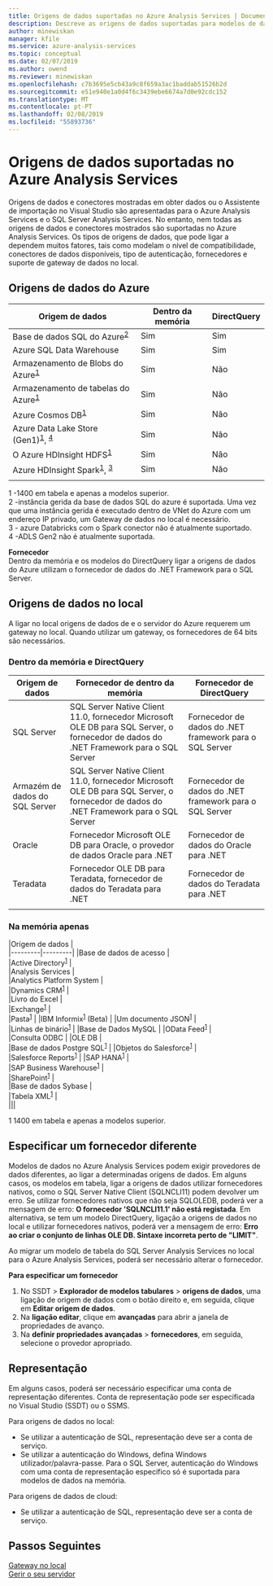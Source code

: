 ```yaml
---
title: Origens de dados suportadas no Azure Analysis Services | Documentos da Microsoft
description: Descreve as origens de dados suportadas para modelos de dados no Azure Analysis Services.
author: minewiskan
manager: kfile
ms.service: azure-analysis-services
ms.topic: conceptual
ms.date: 02/07/2019
ms.author: owend
ms.reviewer: minewiskan
ms.openlocfilehash: c7b3695e5cb43a9c8f659a3ac1baddab51526b2d
ms.sourcegitcommit: e51e940e1a0d4f6c3439ebe6674a7d0e92cdc152
ms.translationtype: MT
ms.contentlocale: pt-PT
ms.lasthandoff: 02/08/2019
ms.locfileid: "55893736"
---
```

# <a name="data-sources-supported-in-azure-analysis-services"></a>Origens de dados suportadas no Azure Analysis Services

Origens de dados e conectores mostradas em obter dados ou o Assistente de importação no Visual Studio são apresentadas para o Azure Analysis Services e o SQL Server Analysis Services. No entanto, nem todas as origens de dados e conectores mostrados são suportadas no Azure Analysis Services. Os tipos de origens de dados, que pode ligar a dependem muitos fatores, tais como modelam o nível de compatibilidade, conectores de dados disponíveis, tipo de autenticação, fornecedores e suporte de gateway de dados no local. 

## <a name="azure-data-sources"></a>Origens de dados do Azure

|Origem de dados  |Dentro da memória  |DirectQuery  |
|---------|---------|---------|
|Base de dados SQL do Azure<sup>[2](#azsqlmanaged)</sup>     |   Sim      |    Sim      |
|Azure SQL Data Warehouse     |   Sim      |   Sim       |
|Armazenamento de Blobs do Azure<sup>[1](#tab1400a)</sup>     |   Sim       |    Não      |
|Armazenamento de tabelas do Azure<sup>[1](#tab1400a)</sup>    |   Sim       |    Não      |
|Azure Cosmos DB<sup>[1](#tab1400a)</sup>     |  Sim        |  Não        |
|Azure Data Lake Store (Gen1)<sup>[1](#tab1400a)</sup>, <sup>[4](#gen2)</sup>      |   Sim       |    Não      |
|O Azure HDInsight HDFS<sup>[1](#tab1400a)</sup>     |     Sim     |   Não       |
|Azure HDInsight Spark<sup>[1](#tab1400a)</sup>, <sup>[3](#databricks)</sup>     |   Sim       |   Não       |
||||

<a name="tab1400a">1</a> -1400 em tabela e apenas a modelos superior.   
<a name="azsqlmanaged">2</a> -instância gerida da base de dados SQL do azure é suportada. Uma vez que uma instância gerida é executado dentro de VNet do Azure com um endereço IP privado, um Gateway de dados no local é necessário.   
<a name="databricks">3</a> - azure Databricks com o Spark conector não é atualmente suportado.   
<a name="gen2">4</a> -ADLS Gen2 não é atualmente suportada.


**Fornecedor**   
Dentro da memória e os modelos do DirectQuery ligar a origens de dados do Azure utilizam o fornecedor de dados do .NET Framework para o SQL Server.

## <a name="on-premises-data-sources"></a>Origens de dados no local

A ligar no local origens de dados de e o servidor do Azure requerem um gateway no local. Quando utilizar um gateway, os fornecedores de 64 bits são necessários.

### <a name="in-memory-and-directquery"></a>Dentro da memória e DirectQuery

|Origem de dados | Fornecedor de dentro da memória | Fornecedor de DirectQuery |
|  --- | --- | --- |
| SQL Server |SQL Server Native Client 11.0, fornecedor Microsoft OLE DB para SQL Server, o fornecedor de dados do .NET Framework para o SQL Server | Fornecedor de dados do .NET framework para o SQL Server |
| Armazém de dados do SQL Server |SQL Server Native Client 11.0, fornecedor Microsoft OLE DB para SQL Server, o fornecedor de dados do .NET Framework para o SQL Server | Fornecedor de dados do .NET framework para o SQL Server |
| Oracle |Fornecedor Microsoft OLE DB para Oracle, o provedor de dados Oracle para .NET |Fornecedor de dados do Oracle para .NET | |
| Teradata |Fornecedor OLE DB para Teradata, fornecedor de dados do Teradata para .NET |Fornecedor de dados do Teradata para .NET | |
| | | |

### <a name="in-memory-only"></a>Na memória apenas

|Origem de dados  |  
|---------|---------|
|Base de dados de acesso     |  
|Active Directory<sup>[1](#tab1400b)</sup>     |  
|Analysis Services     |  
|Analytics Platform System     |  
|Dynamics CRM<sup>[1](#tab1400b)</sup>     |  
|Livro do Excel     |  
|Exchange<sup>[1](#tab1400b)</sup>     |  
|Pasta<sup>[1](#tab1400b)</sup>     |
|IBM Informix<sup>[1](#tab1400b)</sup> (Beta) |
|Um documento JSON<sup>[1](#tab1400b)</sup>     |  
|Linhas de binário<sup>[1](#tab1400b)</sup>     | 
|Base de Dados MySQL     | 
|OData Feed<sup>[1](#tab1400b)</sup>     |  
|Consulta ODBC     | 
|OLE DB     |   
|Base de dados Postgre SQL<sup>[1](#tab1400b)</sup>    | 
|Objetos do Salesforce<sup>[1](#tab1400b)</sup> |  
|Salesforce Reports<sup>[1](#tab1400b)</sup> |
|SAP HANA<sup>[1](#tab1400b)</sup>    |  
|SAP Business Warehouse<sup>[1](#tab1400b)</sup>    |  
|SharePoint<sup>[1](#tab1400b)</sup>     |   
|Base de dados Sybase     |  
|Tabela XML<sup>[1](#tab1400b)</sup>    |  
|||
 
<a name="tab1400b">1</a> 1400 em tabela e apenas a modelos superior.

## <a name="specifying-a-different-provider"></a>Especificar um fornecedor diferente

Modelos de dados no Azure Analysis Services podem exigir provedores de dados diferentes, ao ligar a determinadas origens de dados. Em alguns casos, os modelos em tabela, ligar a origens de dados utilizar fornecedores nativos, como o SQL Server Native Client (SQLNCLI11) podem devolver um erro. Se utilizar fornecedores nativos que não seja SQLOLEDB, poderá ver a mensagem de erro: **O fornecedor 'SQLNCLI11.1' não está registada**. Em alternativa, se tem um modelo DirectQuery, ligação a origens de dados no local e utilizar fornecedores nativos, poderá ver a mensagem de erro: **Erro ao criar o conjunto de linhas OLE DB. Sintaxe incorreta perto de "LIMIT"**.

Ao migrar um modelo de tabela do SQL Server Analysis Services no local para o Azure Analysis Services, poderá ser necessário alterar o fornecedor.

**Para especificar um fornecedor**

1. No SSDT > **Explorador de modelos tabulares** > **origens de dados**, uma ligação de origem de dados com o botão direito e, em seguida, clique em **Editar origem de dados**.
2. Na **ligação editar**, clique em **avançadas** para abrir a janela de propriedades de avanço.
3. Na **definir propriedades avançadas** > **fornecedores**, em seguida, selecione o provedor apropriado.

## <a name="impersonation"></a>Representação
Em alguns casos, poderá ser necessário especificar uma conta de representação diferentes. Conta de representação pode ser especificada no Visual Studio (SSDT) ou o SSMS.

Para origens de dados no local:

* Se utilizar a autenticação de SQL, representação deve ser a conta de serviço.
* Se utilizar a autenticação do Windows, defina Windows utilizador/palavra-passe. Para o SQL Server, autenticação do Windows com uma conta de representação específico só é suportada para modelos de dados na memória.

Para origens de dados de cloud:

* Se utilizar a autenticação de SQL, representação deve ser a conta de serviço.

## <a name="next-steps"></a>Passos Seguintes
[Gateway no local](analysis-services-gateway.md)   
[Gerir o seu servidor](analysis-services-manage.md)   

